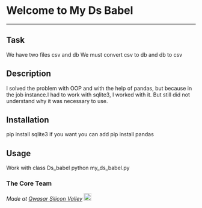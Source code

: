 # Welcome to My Ds Babel
***

## Task

We have two files csv and db 
We must convert csv to db and db to csv

## Description

I solved the problem with OOP and with the help of pandas, but because in the job instance.I had to work with sqlite3, I worked with it.
But still did not understand why it was necessary to use.

## Installation

pip install sqlite3 
if you want you can add pip install pandas

## Usage

Work with class Ds_babel
python my_ds_babel.py

### The Core Team


<span><i>Made at <a href='https://qwasar.io'>Qwasar Silicon Valley</a></i></span>
<span><img alt='Qwasar Silicon Valley Logo' src='https://storage.googleapis.com/qwasar-public/qwasar-logo_50x50.png' width='20px'></span>
